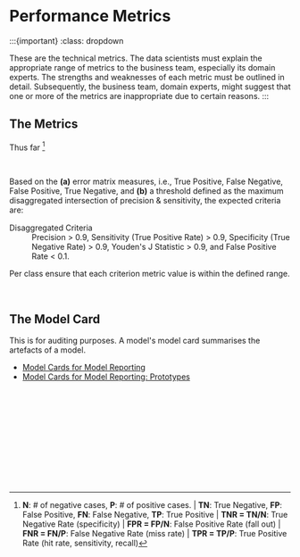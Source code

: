 <br>

# Performance Metrics

:::{important}
:class: dropdown

These are the technical metrics.  The data scientists must explain the appropriate range of metrics to the business team, especially its domain experts.  The strengths and weaknesses of each metric must be outlined in detail.  Subsequently, the business team, domain experts, might suggest that one or more of the metrics are inappropriate due to certain reasons.
:::


## The Metrics

Thus far [^metrics]

<br>

<dl><div style="margin-bottom: 15px; margin-top: 10px;">Based on the <b>(a)</b> error matrix measures, i.e., True Positive, False Negative, False Positive, True Negative, and <b>(b)</b> a threshold defined as the maximum disaggregated intersection of precision & sensitivity, the expected criteria are: </div>
    <dt>Disaggregated Criteria</dt>
    <dd>Precision > 0.9, Sensitivity (True Positive Rate) > 0.9, Specificity (True Negative Rate) > 0.9, Youden's J Statistic > 0.9, and False Positive Rate < 0.1. </dd>
</dl>

Per class ensure that each criterion metric value is within the defined range.

<br>

## The Model Card

This is for auditing purposes.  A model's model card summarises the artefacts of a model.

<ul class="disc">
    <li class="disc"><a href="https://arxiv.org/abs/1810.03993" target="_blank">Model Cards for Model Reporting</a></li>
    <li class="disc"><a href="https://modelcards.withgoogle.com/about">Model Cards for Model Reporting: Prototypes</a></li>
</ul>

<br>
<br>

<br>
<br>

<br>
<br>

<br>
<br>


[^metrics]: **N**: # of negative cases, **P**: # of positive cases. | **TN**: True Negative, **FP**: False Positive, **FN**: False Negative, **TP**: True Positive | **TNR = TN/N**: True Negative Rate (specificity) | **FPR = FP/N**: False Positive Rate (fall out) | **FNR = FN/P**: False Negative Rate (miss rate) | **TPR = TP/P**: True Positive Rate (hit rate, sensitivity, recall)


<br>
<br>
